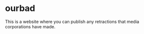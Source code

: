 # ourbad
This is a website where you can publish any retractions that media corporations have made. 
